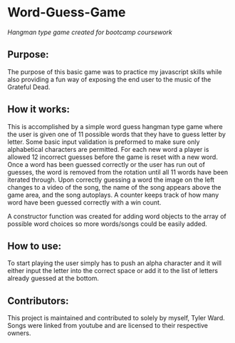 # Word-Guess-Game

*Hangman type game created for bootcamp coursework*

## Purpose:
The purpose of this basic game was to practice my javascript skills while also providing a fun way of exposing the end user to the music of
the Grateful Dead.

## How it works:
This is accomplished by a simple word guess hangman type game where the user is given one of 11 possible words that they have to guess letter by letter. Some basic input validation is preformed to make sure only alphabetical characters are permitted. For each new word a player is allowed 12 incorrect guesses before the game is reset with a new word. Once a word has been guessed correctly or the user has run out of guesses, the word is removed from the rotation until all 11 words have been iterated through. Upon correctly guessing a word the image on the left changes to a video of the song, the name of the song appears above the game area, and the song autoplays. A counter keeps track of how many word have been guessed correctly with a win count.

A constructor function was created for adding word objects to the array of possible word choices so more words/songs could be easily added.

## How to use:
To start playing the user simply has to push an alpha character and it will either input the letter into the correct space or add it to the list of letters already guessed at the bottom.

## Contributors:
This project is maintained and contributed to solely by myself, Tyler Ward. Songs were linked from youtube and are licensed to their respective owners.
